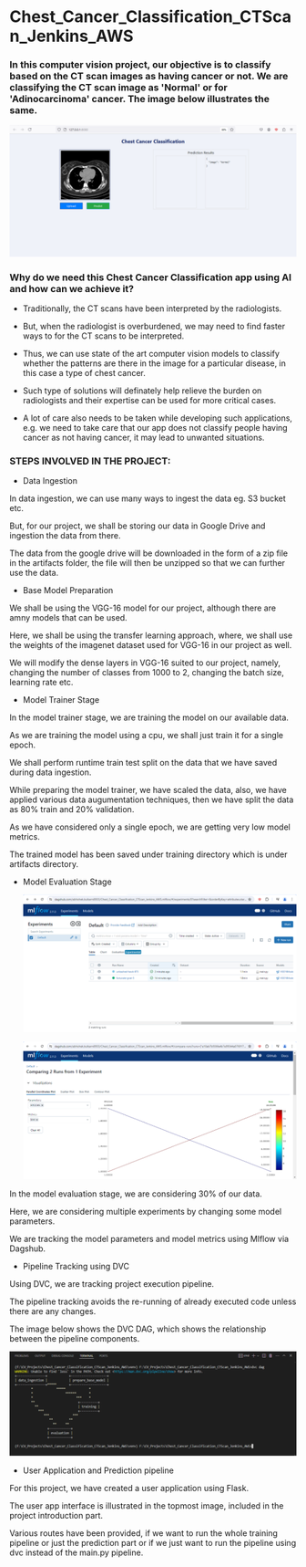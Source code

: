 # Chest_Cancer_Classification_CTScan_Jenkins_AWS

### In this computer vision project, our objective is to classify based on the CT scan images as having cancer or not. We are classifying the CT scan image as 'Normal' or for 'Adinocarcinoma' cancer. The image below illustrates the same.

![Local Deploy](https://github.com/therealabhishek/Chest_Cancer_Classification_CTScan_Jenkins_AWS/blob/main/cc_assets/local_deploy.PNG)

### Why do we need this Chest Cancer Classification app using AI and how can we achieve it?

- Traditionally, the CT scans have been interpreted by the radiologists.

- But, when the radiologist is overburdened, we may need to find faster ways to for the CT scans to be interpreted.

- Thus, we can use state of the art computer vision models to classify whether the patterns are there in the image for a particular disease, in this case a type of chest cancer.

- Such type of solutions will definately help relieve the burden on radiologists and their expertise can be used for more critical cases.

- A lot of care also needs to be taken while developing such applications, e.g. we need to take care that our app does not classify people having cancer as not having cancer, it may lead to unwanted situations.

### STEPS INVOLVED IN THE PROJECT:

- Data Ingestion

In data ingestion, we can use many ways to ingest the data eg. S3 bucket etc. 

But, for our project, we shall be storing our data in Google Drive and ingestion the data from there.

The data from the google drive will be downloaded in the form of a zip file in the artifacts folder, the file will then be unzipped so that we can further use the data.


- Base Model Preparation

We shall be using the VGG-16 model for our project, although there are amny models that can be used.

Here, we shall be using the transfer learning approach, where, we shall use the weights of the imagenet dataset used for VGG-16 in our project as well.

We will modify the dense layers in VGG-16 suited to our project, namely, changing the number of classes from 1000 to 2, changing the batch size, learning rate etc.


- Model Trainer Stage

In the model trainer stage, we are training the model on our available data. 

As we are training the model using a cpu, we shall just train it for a single epoch.

We shall perform runtime train test split on the data that we have saved during data ingestion.

While preparing the model trainer, we have scaled the data, also, we have applied various data augumentation techniques, then we have split the data as 80% train and 20% validation. 

As we have considered only a single epoch, we are getting very low model metrics.

The trained model has been saved under training directory which is under artifacts directory.


- Model Evaluation Stage

  ![Model Evaluation](https://github.com/therealabhishek/Chest_Cancer_Classification_CTScan_Jenkins_AWS/blob/main/cc_assets/dagshub_mlflow_1.PNG)

  ![Model Evaluation](https://github.com/therealabhishek/Chest_Cancer_Classification_CTScan_Jenkins_AWS/blob/main/cc_assets/dagshub_mlflow_2.PNG)


In the model evaluation stage, we are considering 30% of our data.

Here, we are considering multiple experiments by changing some model parameters.

We are tracking the model parameters and model metrics using Mlflow via Dagshub.

- Pipeline Tracking using DVC

Using DVC, we are tracking project execution pipeline.

The pipeline tracking avoids the re-running of already executed code unless there are any changes.

The image below shows the DVC DAG, which shows the relationship between the pipeline components.

  ![Pipeline Tracking](https://github.com/therealabhishek/Chest_Cancer_Classification_CTScan_Jenkins_AWS/blob/main/cc_assets/dvcdag.PNG)


- User Application and Prediction pipeline

For this project, we have created a user application using Flask.

The user app interface is illustrated in the topmost image, included in the project introduction part.

Various routes have been provided, if we want to run the whole training pipeline or just the prediction part or if we just want to run the pipeline using dvc instead of the main.py pipeline.

